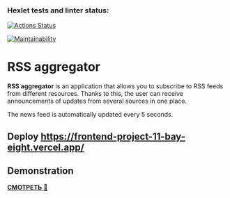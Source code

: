 ### Hexlet tests and linter status:
[![Actions Status](https://github.com/aspogorelova/frontend-project-11/workflows/hexlet-check/badge.svg)](https://github.com/aspogorelova/frontend-project-11/actions)

[![Maintainability](https://api.codeclimate.com/v1/badges/a3ea069a5a36a4b52e71/maintainability)](https://codeclimate.com/github/aspogorelova/frontend-project-11/maintainability)


# RSS aggregator

**RSS aggregator** is an application that allows you to subscribe to RSS feeds from different resources. Thanks to this, the user can receive announcements of updates from several sources in one place.

The news feed is automatically updated every 5 seconds.

## Deploy https://frontend-project-11-bay-eight.vercel.app/

## Demonstration

<a href="https://drive.google.com/file/d/1RPm7UkhYTDNamrVHobbfsOk66uC-Fu0E/view?usp=sharing" target="_blank">**СМОТРЕТЬ** 👀</a>